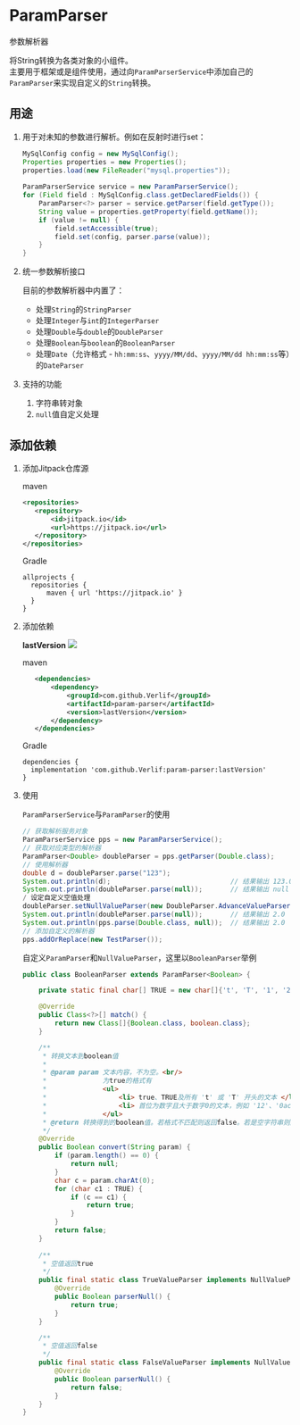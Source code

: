 # ParamParser
参数解析器

将String转换为各类对象的小组件。  
主要用于框架或是组件使用，通过向`ParamParserService`中添加自己的`ParamParser`来实现自定义的`String`转换。

## 用途

1. 用于对未知的参数进行解析。例如在反射时进行set：

    ```java
    MySqlConfig config = new MySqlConfig();
    Properties properties = new Properties();
    properties.load(new FileReader("mysql.properties"));
  
    ParamParserService service = new ParamParserService();
    for (Field field : MySqlConfig.class.getDeclaredFields()) {
        ParamParser<?> parser = service.getParser(field.getType());
        String value = properties.getProperty(field.getName());
        if (value != null) {
            field.setAccessible(true);
            field.set(config, parser.parse(value));
        }
    }
    ```

2. 统一参数解析接口

    目前的参数解析器中内置了：

    * 处理`String`的`StringParser`
    * 处理`Integer`与`int`的`IntegerParser`
    * 处理`Double`与`double`的`DoubleParser`
    * 处理`Boolean`与`boolean`的`BooleanParser`
    * 处理`Date`（允许格式 - `hh:mm:ss`、`yyyy/MM/dd`、`yyyy/MM/dd hh:mm:ss`等）的`DateParser`

3. 支持的功能

   1. 字符串转对象
   2. `null`值自定义处理

## 添加依赖

1. 添加Jitpack仓库源

    maven

    ```xml
    <repositories>
       <repository>
           <id>jitpack.io</id>
           <url>https://jitpack.io</url>
       </repository>
    </repositories>
    ```

    Gradle

    ```text
    allprojects {
      repositories {
          maven { url 'https://jitpack.io' }
      }
    }
    ```

2. 添加依赖

   __lastVersion__ [![](https://jitpack.io/v/Verlif/param-parser.svg)](https://jitpack.io/#Verlif/param-parser)

   maven

   ```xml
      <dependencies>
          <dependency>
              <groupId>com.github.Verlif</groupId>
              <artifactId>param-parser</artifactId>
              <version>lastVersion</version>
          </dependency>
      </dependencies>
   ```

   Gradle

   ```text
   dependencies {
     implementation 'com.github.Verlif:param-parser:lastVersion'
   }
   ```

3. 使用

   `ParamParserService`与`ParamParser`的使用

   ```java
   // 获取解析服务对象
   ParamParserService pps = new ParamParserService();
   // 获取对应类型的解析器
   ParamParser<Double> doubleParser = pps.getParser(Double.class);
   // 使用解析器
   double d = doubleParser.parse("123");
   System.out.println(d);                              // 结果输出 123.0
   System.out.println(doubleParser.parse(null));       // 结果输出 null
   / 设定自定义空值处理
   doubleParser.setNullValueParser(new DoubleParser.AdvanceValueParser(2));
   System.out.println(doubleParser.parse(null));       // 结果输出 2.0
   System.out.println(pps.parse(Double.class, null));  // 结果输出 2.0
   // 添加自定义的解析器
   pps.addOrReplace(new TestParser());
   ```

   自定义`ParamParser`和`NullValueParser`，这里以`BooleanParser`举例

   ```java
   public class BooleanParser extends ParamParser<Boolean> {

       private static final char[] TRUE = new char[]{'t', 'T', '1', '2', '3', '4', '5', '6', '7', '8', '9'};

       @Override
       public Class<?>[] match() {
           return new Class[]{Boolean.class, boolean.class};
       }

       /**
        * 转换文本到boolean值
        *
        * @param param 文本内容，不为空。<br/>
        *              为true的格式有
        *              <ul>
        *                  <li> true、TRUE及所有 't' 或 'T' 开头的文本 </li>
        *                  <li> 首位为数字且大于数字0的文本，例如 '12'、'0ac' 等 </li>
        *              </ul>
        * @return 转换得到的boolean值。若格式不匹配则返回false。若是空字符串则返回null，交由ParamParser父类处理空值。
        */
       @Override
       public Boolean convert(String param) {
           if (param.length() == 0) {
               return null;
           }
           char c = param.charAt(0);
           for (char c1 : TRUE) {
               if (c == c1) {
                   return true;
               }
           }
           return false;
       }
       
       /**
        * 空值返回true
        */
       public final static class TrueValueParser implements NullValueParser<Boolean> {
           @Override
           public Boolean parserNull() {
               return true;
           }
       }
   
       /**
        * 空值返回false
        */
       public final static class FalseValueParser implements NullValueParser<Boolean> {
           @Override
           public Boolean parserNull() {
               return false;
           }
       }
   }
   ```
